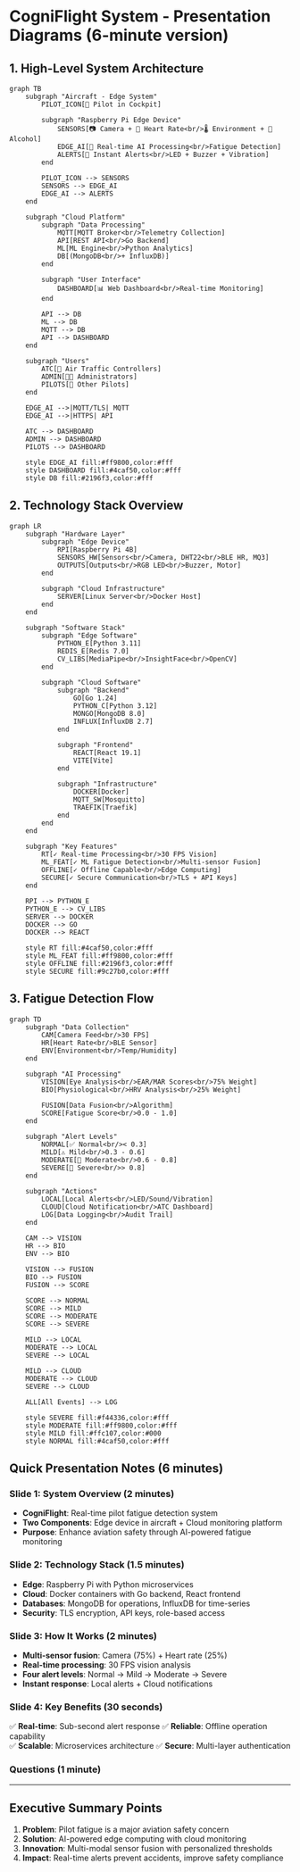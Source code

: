 # CogniFlight System - Presentation Diagrams (6-minute version)

## 1. High-Level System Architecture

```mermaid
graph TB
    subgraph "Aircraft - Edge System"
        PILOT_ICON[👤 Pilot in Cockpit]
        
        subgraph "Raspberry Pi Edge Device"
            SENSORS[📷 Camera + 💓 Heart Rate<br/>🌡️ Environment + 🍺 Alcohol]
            EDGE_AI[🧠 Real-time AI Processing<br/>Fatigue Detection]
            ALERTS[🚨 Instant Alerts<br/>LED + Buzzer + Vibration]
        end
        
        PILOT_ICON --> SENSORS
        SENSORS --> EDGE_AI
        EDGE_AI --> ALERTS
    end
    
    subgraph "Cloud Platform"
        subgraph "Data Processing"
            MQTT[MQTT Broker<br/>Telemetry Collection]
            API[REST API<br/>Go Backend]
            ML[ML Engine<br/>Python Analytics]
            DB[(MongoDB<br/>+ InfluxDB)]
        end
        
        subgraph "User Interface"
            DASHBOARD[📊 Web Dashboard<br/>Real-time Monitoring]
        end
        
        API --> DB
        ML --> DB
        MQTT --> DB
        API --> DASHBOARD
    end
    
    subgraph "Users"
        ATC[👮 Air Traffic Controllers]
        ADMIN[👨‍💼 Administrators]
        PILOTS[👥 Other Pilots]
    end
    
    EDGE_AI -->|MQTT/TLS| MQTT
    EDGE_AI -->|HTTPS| API
    
    ATC --> DASHBOARD
    ADMIN --> DASHBOARD
    PILOTS --> DASHBOARD
    
    style EDGE_AI fill:#ff9800,color:#fff
    style DASHBOARD fill:#4caf50,color:#fff
    style DB fill:#2196f3,color:#fff
```

## 2. Technology Stack Overview

```mermaid
graph LR
    subgraph "Hardware Layer"
        subgraph "Edge Device"
            RPI[Raspberry Pi 4B]
            SENSORS_HW[Sensors<br/>Camera, DHT22<br/>BLE HR, MQ3]
            OUTPUTS[Outputs<br/>RGB LED<br/>Buzzer, Motor]
        end
        
        subgraph "Cloud Infrastructure"
            SERVER[Linux Server<br/>Docker Host]
        end
    end
    
    subgraph "Software Stack"
        subgraph "Edge Software"
            PYTHON_E[Python 3.11]
            REDIS_E[Redis 7.0]
            CV_LIBS[MediaPipe<br/>InsightFace<br/>OpenCV]
        end
        
        subgraph "Cloud Software"
            subgraph "Backend"
                GO[Go 1.24]
                PYTHON_C[Python 3.12]
                MONGO[MongoDB 8.0]
                INFLUX[InfluxDB 2.7]
            end
            
            subgraph "Frontend"
                REACT[React 19.1]
                VITE[Vite]
            end
            
            subgraph "Infrastructure"
                DOCKER[Docker]
                MQTT_SW[Mosquitto]
                TRAEFIK[Traefik]
            end
        end
    end
    
    subgraph "Key Features"
        RT[✓ Real-time Processing<br/>30 FPS Vision]
        ML_FEAT[✓ ML Fatigue Detection<br/>Multi-sensor Fusion]
        OFFLINE[✓ Offline Capable<br/>Edge Computing]
        SECURE[✓ Secure Communication<br/>TLS + API Keys]
    end
    
    RPI --> PYTHON_E
    PYTHON_E --> CV_LIBS
    SERVER --> DOCKER
    DOCKER --> GO
    DOCKER --> REACT
    
    style RT fill:#4caf50,color:#fff
    style ML_FEAT fill:#ff9800,color:#fff
    style OFFLINE fill:#2196f3,color:#fff
    style SECURE fill:#9c27b0,color:#fff
```

## 3. Fatigue Detection Flow

```mermaid
graph TD
    subgraph "Data Collection"
        CAM[Camera Feed<br/>30 FPS]
        HR[Heart Rate<br/>BLE Sensor]
        ENV[Environment<br/>Temp/Humidity]
    end
    
    subgraph "AI Processing"
        VISION[Eye Analysis<br/>EAR/MAR Scores<br/>75% Weight]
        BIO[Physiological<br/>HRV Analysis<br/>25% Weight]
        
        FUSION[Data Fusion<br/>Algorithm]
        SCORE[Fatigue Score<br/>0.0 - 1.0]
    end
    
    subgraph "Alert Levels"
        NORMAL[✅ Normal<br/>< 0.3]
        MILD[⚠️ Mild<br/>0.3 - 0.6]
        MODERATE[🔶 Moderate<br/>0.6 - 0.8]
        SEVERE[🔴 Severe<br/>> 0.8]
    end
    
    subgraph "Actions"
        LOCAL[Local Alerts<br/>LED/Sound/Vibration]
        CLOUD[Cloud Notification<br/>ATC Dashboard]
        LOG[Data Logging<br/>Audit Trail]
    end
    
    CAM --> VISION
    HR --> BIO
    ENV --> BIO
    
    VISION --> FUSION
    BIO --> FUSION
    FUSION --> SCORE
    
    SCORE --> NORMAL
    SCORE --> MILD
    SCORE --> MODERATE
    SCORE --> SEVERE
    
    MILD --> LOCAL
    MODERATE --> LOCAL
    SEVERE --> LOCAL
    
    MILD --> CLOUD
    MODERATE --> CLOUD
    SEVERE --> CLOUD
    
    ALL[All Events] --> LOG
    
    style SEVERE fill:#f44336,color:#fff
    style MODERATE fill:#ff9800,color:#fff
    style MILD fill:#ffc107,color:#000
    style NORMAL fill:#4caf50,color:#fff
```

## Quick Presentation Notes (6 minutes)

### Slide 1: System Overview (2 minutes)
- **CogniFlight**: Real-time pilot fatigue detection system
- **Two Components**: Edge device in aircraft + Cloud monitoring platform
- **Purpose**: Enhance aviation safety through AI-powered fatigue monitoring

### Slide 2: Technology Stack (1.5 minutes)
- **Edge**: Raspberry Pi with Python microservices
- **Cloud**: Docker containers with Go backend, React frontend
- **Databases**: MongoDB for operations, InfluxDB for time-series
- **Security**: TLS encryption, API keys, role-based access

### Slide 3: How It Works (2 minutes)
- **Multi-sensor fusion**: Camera (75%) + Heart rate (25%)
- **Real-time processing**: 30 FPS vision analysis
- **Four alert levels**: Normal → Mild → Moderate → Severe
- **Instant response**: Local alerts + Cloud notifications

### Slide 4: Key Benefits (30 seconds)
✅ **Real-time**: Sub-second alert response
✅ **Reliable**: Offline operation capability  
✅ **Scalable**: Microservices architecture
✅ **Secure**: Multi-layer authentication

### Questions (1 minute)

---

## Executive Summary Points
1. **Problem**: Pilot fatigue is a major aviation safety concern
2. **Solution**: AI-powered edge computing with cloud monitoring
3. **Innovation**: Multi-modal sensor fusion with personalized thresholds
4. **Impact**: Real-time alerts prevent accidents, improve safety compliance
